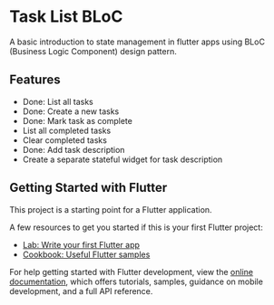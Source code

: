# Task List BLoC

A basic introduction to state management in flutter apps using BLoC (Business Logic Component) design pattern.

## Features

- Done: List all tasks
- Done: Create a new tasks
- Done: Mark task as complete
- List all completed tasks
- Clear completed tasks
- Done: Add task description
- Create a separate stateful widget for task description

## Getting Started with Flutter

This project is a starting point for a Flutter application.

A few resources to get you started if this is your first Flutter project:

- [Lab: Write your first Flutter app](https://docs.flutter.dev/get-started/codelab)
- [Cookbook: Useful Flutter samples](https://docs.flutter.dev/cookbook)

For help getting started with Flutter development, view the
[online documentation](https://docs.flutter.dev/), which offers tutorials,
samples, guidance on mobile development, and a full API reference.
